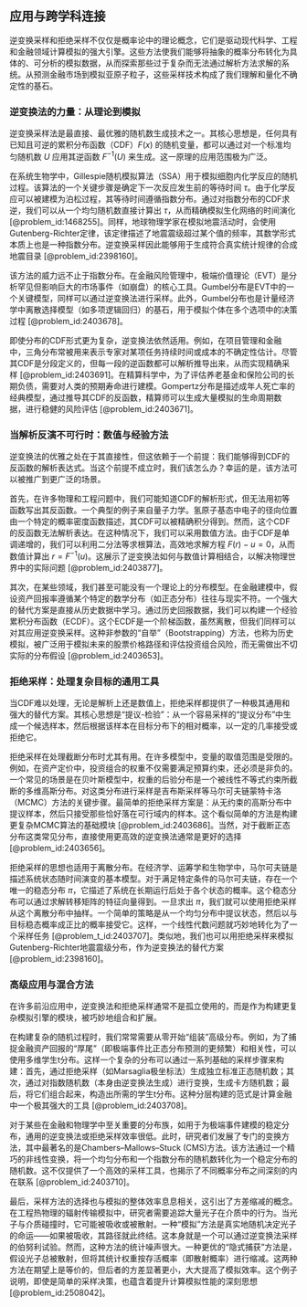 ## 应用与跨学科连接

逆变换采样和拒绝采样不仅仅是概率论中的理论概念，它们是驱动现代科学、工程和金融领域计算模拟的强大引擎。这些方法使我们能够将抽象的概率分布转化为具体的、可分析的模拟数据，从而探索那些过于复杂而无法通过解析方法求解的系统。从预测金融市场到模拟亚原子粒子，这些采样技术构成了我们理解和量化不确定性的基石。

### 逆变换法的力量：从理论到模拟

逆变换采样法是最直接、最优雅的随机数生成技术之一。其核心思想是，任何具有已知且可逆的累积分布函数（CDF）$F(x)$ 的随机变量，都可以通过对一个标准均匀随机数 $U$ 应用其逆函数 $F^{-1}(U)$ 来生成。这一原理的应用范围极为广泛。

在系统生物学中，Gillespie随机模拟算法（SSA）用于模拟细胞内化学反应的随机过程。该算法的一个关键步骤是确定下一次反应发生前的等待时间 $\tau$。由于化学反应可以被建模为泊松过程，其等待时间遵循指数分布。通过对指数分布的CDF求逆，我们可以从一个均匀随机数直接计算出 $\tau$，从而精确模拟生化网络的时间演化 [@problem_id:1468255]。同样，地球物理学家在模拟地震活动时，会使用Gutenberg-Richter定律，该定律描述了地震震级超过某个值的频率，其数学形式本质上也是一种指数分布。逆变换采样因此能够用于生成符合真实统计规律的合成地震目录 [@problem_id:2398160]。

该方法的威力远不止于指数分布。在金融风险管理中，极端价值理论（EVT）是分析罕见但影响巨大的市场事件（如崩盘）的核心工具。Gumbel分布是EVT中的一个关键模型，同样可以通过逆变换法进行采样。此外，Gumbel分布也是计量经济学中离散选择模型（如多项逻辑回归）的基石，用于模拟个体在多个选项中的决策过程 [@problem_id:2403678]。

即使分布的CDF形式更为复杂，逆变换法依然适用。例如，在项目管理和金融中，三角分布常被用来表示专家对某项任务持续时间或成本的不确定性估计。尽管其CDF是分段定义的，但每一段的逆函数都可以解析推导出来，从而实现精确采样 [@problem_id:2403691]。在精算科学中，为了评估养老基金和保险公司的长期负债，需要对人类的预期寿命进行建模。Gompertz分布是描述成年人死亡率的经典模型，通过推导其CDF的反函数，精算师可以生成大量模拟的生命周期数据，进行稳健的风险评估 [@problem_id:2403671]。

### 当解析反演不可行时：数值与经验方法

逆变换法的优雅之处在于其直接性，但这依赖于一个前提：我们能够得到CDF的反函数的解析表达式。当这个前提不成立时，我们该怎么办？幸运的是，该方法可以被推广到更广泛的场景。

首先，在许多物理和工程问题中，我们可能知道CDF的解析形式，但无法用初等函数写出其反函数。一个典型的例子来自量子力学。氢原子基态中电子的径向位置由一个特定的概率密度函数描述，其CDF可以被精确积分得到。然而，这个CDF的反函数无法解析表达。在这种情况下，我们可以采用数值方法。由于CDF是单调递增的，我们可以利用二分法等求根算法，高效地求解方程 $F(r) - u = 0$，从而数值计算出 $r = F^{-1}(u)$。这展示了逆变换法如何与数值计算相结合，以解决物理世界中的实际问题 [@problem_id:2403877]。

其次，在某些领域，我们甚至可能没有一个理论上的分布模型。在金融建模中，假设资产回报率遵循某个特定的数学分布（如正态分布）往往与现实不符。一个强大的替代方案是直接从历史数据中学习。通过历史回报数据，我们可以构建一个经验累积分布函数（ECDF）。这个ECDF是一个阶梯函数，虽然离散，但我们同样可以对其应用逆变换采样。这种非参数的“自举”（Bootstrapping）方法，也称为历史模拟，被广泛用于模拟未来的股票价格路径和评估投资组合风险，而无需做出不切实际的分布假设 [@problem_id:2403653]。

### 拒绝采样：处理复杂目标的通用工具

当CDF难以处理，无论是解析上还是数值上，拒绝采样都提供了一种极其通用和强大的替代方案。其核心思想是“提议-检验”：从一个容易采样的“提议分布”中生成一个候选样本，然后根据该样本在目标分布下的相对概率，以一定的几率接受或拒绝它。

拒绝采样在处理截断分布时尤其有用。在许多模型中，变量的取值范围是受限的。例如，在资产定价中，投资组合的权重不仅需要满足预算约束，还必须是非负的。一个常见的场景是在贝叶斯模型中，权重的后验分布是一个被线性不等式约束所截断的多维高斯分布。对这类分布进行采样是吉布斯采样等马尔可夫链蒙特卡洛（MCMC）方法的关键步骤。最简单的拒绝采样方案是：从无约束的高斯分布中提议样本，然后只接受那些恰好落在可行域内的样本。这个看似简单的方法是构建更复杂MCMC算法的基础模块 [@problem_id:2403686]。当然，对于截断正态分布这类常见分布，直接使用更高效的逆变换法通常是更好的选择 [@problem_id:2403656]。

拒绝采样的思想也适用于离散分布。在经济学、运筹学和生物学中，马尔可夫链是描述系统状态随时间演变的基本模型。对于满足特定条件的马尔可夫链，存在一个唯一的稳态分布 $\pi$，它描述了系统在长期运行后处于各个状态的概率。这个稳态分布可以通过求解转移矩阵的特征向量得到。一旦求出 $\pi$，我们就可以使用拒绝采样从这个离散分布中抽样。一个简单的策略是从一个均匀分布中提议状态，然后以与目标稳态概率成正比的概率接受它。这样，一个线性代数问题就巧妙地转化为了一个采样任务 [@problem_t_id:2403707]。类似地，我们也可以用拒绝采样来模拟Gutenberg-Richter地震震级分布，作为逆变换法的替代方案 [@problem_id:2398160]。

### 高级应用与混合方法

在许多前沿应用中，逆变换法和拒绝采样通常不是孤立使用的，而是作为构建更复杂模拟引擎的模块，被巧妙地组合和扩展。

在构建复杂的随机过程时，我们常常需要从零开始“组装”高级分布。例如，为了捕捉金融资产回报的“厚尾”（即极端事件比正态分布预测的更频繁）和相关性，可以使用多维学生t分布。这样一个复杂的分布可以通过一系列基础的采样步骤来构建：首先，通过拒绝采样（如Marsaglia极坐标法）生成独立标准正态随机数；其次，通过对指数随机数（本身由逆变换法生成）进行变换，生成卡方随机数；最后，将它们组合起来，构造出所需的学生t分布。这种分层构建的范式是计算金融中一个极其强大的工具 [@problem_id:2403708]。

对于某些在金融和物理学中至关重要的分布族，如用于为极端事件建模的稳定分布，通用的逆变换法或拒绝采样效率很低。此时，研究者们发展了专门的变换方法，其中最著名的是Chambers–Mallows–Stuck (CMS)方法。该方法通过一个精巧的非线性变换，将一个均匀分布和一个指数分布的随机数转化为一个稳定分布的随机数。这不仅提供了一个高效的采样工具，也揭示了不同概率分布之间深刻的内在联系 [@problem_id:2403710]。

最后，采样方法的选择也与模拟的整体效率息息相关，这引出了方差缩减的概念。在工程热物理的辐射传输模拟中，研究者需要追踪大量光子在介质中的行为。当光子与介质碰撞时，它可能被吸收或被散射。一种“模拟”方法是真实地随机决定光子的命运——如果被吸收，其路径就此终结。这本身就是一个可以通过逆变换法采样的伯努利试验。然而，这种方法的统计噪声很大。一种更优的“隐式捕获”方法是，假设光子总被散射，但将其统计权重按存活概率（即散射概率）进行缩减。这两种方法在期望上是等价的，但后者的方差显著更小，大大提高了模拟效率。这个例子说明，即使是简单的采样决策，也蕴含着提升计算模拟性能的深刻思想 [@problem_id:2508042]。